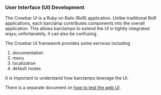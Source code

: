 ### User Interface (UI) Development

The Crowbar UI is a Ruby on Rails (RoR) application.  Unlike traditional RoR applications, each barclamp contributes components into the overall application.  This allows barclamps to extend the UI in tightly integrated ways; unfortanately, it can also be confusing.

The Crowbar UI framework provides some services including

1. documentation
1. menu
1. localization
1. default routes

It is important to understand how barclamps leverage the UI.  

There is a separate document on [how to test the web UI](testing/web-ui.md).
